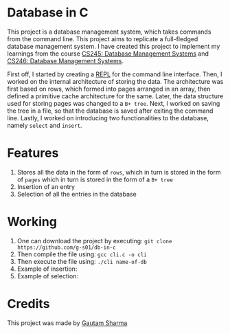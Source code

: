 # Database in C

This project is a database management system, which takes commands from the command line.
This project aims to replicate a full-fledged database management system. I have created this project to implement my learnings from the 
course [CS245: Database Management Systems](https://www.iitg.ac.in/cse/CS245) and 
[CS246: Database Management Systems](https://www.iitg.ac.in/cse/CS246). 

First off, I started by creating a [REPL](https://en.wikipedia.org/wiki/Read%E2%80%93eval%E2%80%93print_loop) for the command line interface.
Then, I worked on the internal architecture of storing the data. The architecture was first based on rows, which formed into pages arranged
in an array, then defined a primitive cache architecture for the same. Later, the data structure used for storing pages was changed to a 
`B+ tree`. Next, I worked on saving the tree in a file, so that the database is saved after exiting the command line. Lastly, I worked on 
introducing two functionalities to the database, namely `select` and `insert`.

# Features

1. Stores all the data in the form of `rows`, which in turn is stored in the form of `pages` which in turn is stored in the form of a `B+ tree`
2. Insertion of an entry
3. Selection of all the entries in the database

# Working

1. One can download the project by executing:
`git clone https://github.com/g-s01/db-in-c`
2. Then compile the file using: `gcc cli.c -o cli`
3. Then execute the file using: `./cli name-of-db`
4. Example of insertion:
5. Example of selection:

# Credits

This project was made by [Gautam Sharma](https://github.com/g-s01)
